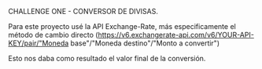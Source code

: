 CHALLENGE ONE - CONVERSOR DE DIVISAS.

Para este proyecto usé la API Exchange-Rate, más especificamente el método de cambio directo
(https://v6.exchangerate-api.com/v6/YOUR-API-KEY/pair/"Moneda base"/"Moneda destino"/"Monto a convertir")

Esto nos daba como resultado el valor final de la conversión.
